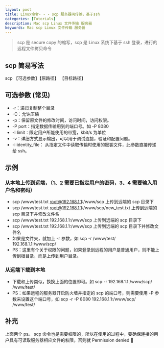 ```yaml
---
layout: post
title: Linux命令- - - scp 服务器间传输，基于ssh
categories: [Tutorials]
description: Mac scp Linux 文件传输 服务器
keywords: Mac scp Linux 文件传输 服务器
---
```


> scp 是 secure copy 的缩写，scp 是 Linux 系统下基于 ssh 登录，进行的远程文件拷贝命令

## scp 简易写法

scp 【可选参数】【原路径】 【目标路径】

## 可选参数 (常见)

-   -r：递归复制整个目录
-   -C：允许压缩
-   -p：保留原文件的修改时间，访问时间，访问权限。
-   -P port：指定数据传输用到的端口号。如 -P 8080
-   -I limit：限定用户所能使用的带宽，kbit/s 为单位
-   -v：详细方式显示输出，可以用于调试连接，验证和配置问题。
-   -i identity_file： 从指定文件中读取传输时使用的密钥文件，此参数直接传递给 ssh。

## 示例

### 从本地上传到远端，（1、2 需要已指定用户的密码，3、4 需要输入用户名和密码）

-   scp /www/test.txt root@192.168.1.1:/www/scp 上传到远端的 scp 目录下
-   scp /www/test.txt root@192.168.1.1:/www/scp/new_test.txt 上传到远端的 scp 目录下并修改文件名
-   scp /www/test.txt 192.168.1.1:/www/scp 上传到远端的 scp 目录下
-   scp /www/test.txt 192.168.1.1:/www/scp 上传到远端的 scp 目录下并修改文件名
-   如果是文件夹，就加上 -r 参数，如 scp -r /www/test/ 192.168.1.1:/www/scp/
-   PS：这里有个关于权限的问题，如果登录到远程的用户是普通用户，则不能上传到根目录，而是上传到用户目录。

### 从远端下载到本地

-   下载和上传类似，换换上面的位置即可。如 scp -r 192.168.1.1:/www/scp/ /www/test/
-   PS：如果远程的服务器开启防火墙并指定的 scp 的端口号，则需要使用 -P 参数来设置这个端口号，如 scp -r -P 8080 192.168.1.1:/www/scp/ /www/test/

## 补充

上面两个 ps。 scp 命令也是需要权限的，所以在使用的过程中，要确保连接的用户具有可读取服务器相应文件的权限。否则就 Permission denied 🌚
